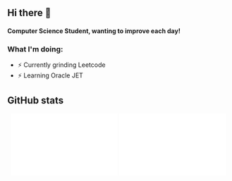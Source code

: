 ## Hi there 👋
#### Computer Science Student, wanting to improve each day!


 ### What I'm doing: 
 
- ⚡ Currently grinding Leetcode
- ⚡ Learning Oracle JET

<h2 align="left">GitHub stats</h2>

<p align="center">
<img width="48%" src="https://raw.githubusercontent.com/Arix23/github-stats-transparent/output/generated/overview.svg"
     alt="overview"/>
<img width="48%" src="https://raw.githubusercontent.com/Arix23/github-stats-transparent/output/generated/languages.svg"
     alt="languages"/>
</p>
